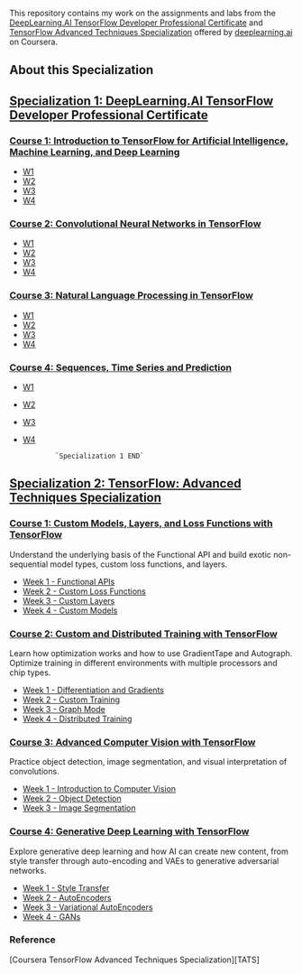 
This repository contains my work on the assignments and labs from the [ DeepLearning.AI TensorFlow Developer Professional Certificate][COURSERA_1] and [TensorFlow Advanced Techniques Specialization][COURSERA_2] offered by [deeplearning.ai](https://www.deeplearning.ai/) on Coursera.

## About this Specialization

## [Specialization 1: DeepLearning.AI TensorFlow Developer Professional Certificate][SPECIALIZATION1]

### [Course 1: Introduction to TensorFlow for Artificial Intelligence, Machine Learning, and Deep Learning](https://github.com/Muhammad-Shah/tensorflow-advance-techniques-and-projects-specializtions/tree/master/tf_developer_specialization_dlai/C1)

- [W1](https://github.com/Muhammad-Shah/tensorflow-advance-techniques-and-projects-specializtions/tree/master/tf_developer_specialization_dlai/C1/W1)
- [W2](https://github.com/Muhammad-Shah/tensorflow-advance-techniques-and-projects-specializtions/tree/master/tf_developer_specialization_dlai/C1/W2)
- [W3](https://github.com/Muhammad-Shah/tensorflow-advance-techniques-and-projects-specializtions/tree/master/tf_developer_specialization_dlai/C1/W3)
- [W4](https://github.com/Muhammad-Shah/tensorflow-advance-techniques-and-projects-specializtions/tree/master/tf_developer_specialization_dlai/C1/W4)

### [Course 2: Convolutional Neural Networks in TensorFlow](https://github.com/Muhammad-Shah/tensorflow-advance-techniques-and-projects-specializtions/tree/master/tf_developer_specialization_dlai/C2)

- [W1](https://github.com/Muhammad-Shah/tensorflow-advance-techniques-and-projects-specializtions/tree/master/tf_developer_specialization_dlai/C2/W1)
- [W2](https://github.com/Muhammad-Shah/tensorflow-advance-techniques-and-projects-specializtions/tree/master/tf_developer_specialization_dlai/C2/W2)
- [W3](https://github.com/Muhammad-Shah/tensorflow-advance-techniques-and-projects-specializtions/tree/master/tf_developer_specialization_dlai/C2/W3)
- [W4](https://github.com/Muhammad-Shah/tensorflow-advance-techniques-and-projects-specializtions/tree/master/tf_developer_specialization_dlai/C2/W4)

### [Course 3: Natural Language Processing in TensorFlow](https://github.com/Muhammad-Shah/tensorflow-advance-techniques-and-projects-specializtions/tree/master/tf_developer_specialization_dlai/C3)

- [W1](https://github.com/Muhammad-Shah/tensorflow-advance-techniques-and-projects-specializtions/tree/master/tf_developer_specialization_dlai/C3/W1)
- [W2](https://github.com/Muhammad-Shah/tensorflow-advance-techniques-and-projects-specializtions/tree/master/tf_developer_specialization_dlai/C3/W2)
- [W3](https://github.com/Muhammad-Shah/tensorflow-advance-techniques-and-projects-specializtions/tree/master/tf_developer_specialization_dlai/C3/W3)
- [W4](https://github.com/Muhammad-Shah/tensorflow-advance-techniques-and-projects-specializtions/tree/master/tf_developer_specialization_dlai/C3/W4)

### [Course 4: Sequences, Time Series and Prediction](https://github.com/Muhammad-Shah/tensorflow-advance-techniques-and-projects-specializtions/tree/master/tf_developer_specialization_dlai/C4)

- [W1](https://github.com/Muhammad-Shah/tensorflow-advance-techniques-and-projects-specializtions/tree/master/tf_advance_specialization_dlai/Course%204/W1)
- [W2](https://github.com/Muhammad-Shah/tensorflow-advance-techniques-and-projects-specializtions/tree/master/tf_advance_specialization_dlai/Course%204/W2)
- [W3](https://github.com/Muhammad-Shah/tensorflow-advance-techniques-and-projects-specializtions/tree/master/tf_advance_specialization_dlai/Course%204/W3)
- [W4](https://github.com/Muhammad-Shah/tensorflow-advance-techniques-and-projects-specializtions/tree/master/tf_advance_specialization_dlai/Course%204/W4)

              `Specialization 1 END`

## [Specialization 2: TensorFlow: Advanced Techniques Specialization][SPECIALIZATION2]

### [Course 1: Custom Models, Layers, and Loss Functions with TensorFlow](https://github.com/Muhammad-Shah/tensorflow-advance-techniques-and-projects-specializtions/tree/master/tf_developer_specialization_dlai/C1)

Understand the underlying basis of the Functional API and build exotic non-sequential model types, custom loss functions, and layers.

- [Week 1 - Functional APIs](https://github.com/Muhammad-Shah/tensorflow-advance-techniques-and-projects-specializtions/tree/master/tf_developer_specialization_dlai/C1/W1)
- [Week 2 - Custom Loss Functions](https://github.com/Muhammad-Shah/tensorflow-advance-techniques-and-projects-specializtions/tree/master/tf_developer_specialization_dlai/C1/W2)
- [Week 3 - Custom Layers](https://github.com/Muhammad-Shah/tensorflow-advance-techniques-and-projects-specializtions/tree/master/tf_developer_specialization_dlai/C1/W3)
- [Week 4 - Custom Models](https://github.com/Muhammad-Shah/tensorflow-advance-techniques-and-projects-specializtions/tree/master/tf_developer_specialization_dlai/C1/W4)

### [Course 2: Custom and Distributed Training with TensorFlow](https://github.com/Muhammad-Shah/tensorflow-advance-techniques-and-projects-specializtions/tree/master/tf_developer_specialization_dlai/C2)

Learn how optimization works and how to use GradientTape and Autograph. Optimize training in different environments with multiple processors and chip types.

- [Week 1 - Differentiation and Gradients]()
- [Week 2 - Custom Training]()
- [Week 3 - Graph Mode]()
- [Week 4 - Distributed Training]()

### [Course 3: Advanced Computer Vision with TensorFlow](https://github.com/Muhammad-Shah/tensorflow-advance-techniques-and-projects-specializtions/tree/master/tf_developer_specialization_dlai/C3)

Practice object detection, image segmentation, and visual interpretation of convolutions.

- [Week 1 - Introduction to Computer Vision]()
- [Week 2 - Object Detection]()
- [Week 3 - Image Segmentation]()

### [Course 4: Generative Deep Learning with TensorFlow](https://github.com/Muhammad-Shah/tensorflow-advance-techniques-and-projects-specializtions/tree/master/tf_developer_specialization_dlai/C4)

Explore generative deep learning and how AI can create new content, from style transfer through auto-encoding and VAEs to generative adversarial networks.

- [Week 1 - Style Transfer]()
- [Week 2 - AutoEncoders]()
- [Week 3 - Variational AutoEncoders]()
- [Week 4 - GANs]()

### Reference

[Coursera TensorFlow Advanced Techniques Specialization][TATS]

[COURSERA_2]: https://www.coursera.org/specializations/tensorflow-advanced-techniques?
[COURSERA_1]: https://www.coursera.org/programs/dlsei-phase-2b-iigii/professional-certificates/tensorflow-in-practice
[SPECIALIZATION1]: https://github.com/Muhammad-Shah/tensorflow-advance-techniques-and-projects-specializtions/tree/master/tf_advance_specialization_dlai
[SPECIALIZATION2]: https://github.com/Muhammad-Shah/tensorflow-advance-techniques-and-projects-specializtions/tree/master/tf_developer_specialization_dlai
